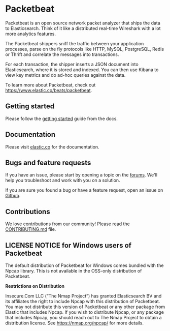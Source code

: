 
# Packetbeat

Packetbeat is an open source network packet analyzer that ships the data to
Elasticsearch. Think of it like a distributed real-time Wireshark with a lot
more analytics features.

The Packetbeat shippers sniff the traffic between your application processes,
parse on the fly protocols like HTTP, MySQL, PostgreSQL, Redis or Thrift and
correlate the messages into transactions.

For each transaction, the shipper inserts a JSON document into Elasticsearch,
where it is stored and indexed. You can then use Kibana to view key metrics and
do ad-hoc queries against the data.

To learn more about Packetbeat, check out <https://www.elastic.co/beats/packetbeat>.

## Getting started

Please follow the [getting started](https://www.elastic.co/guide/en/beats/packetbeat/current/packetbeat-installation-configuration.html)
guide from the docs.

## Documentation

Please visit
[elastic.co](https://www.elastic.co/guide/en/beats/packetbeat/current/index.html) for the
documentation.

## Bugs and feature requests

If you have an issue, please start by opening a topic on the
[forums](https://discuss.elastic.co/c/beats/packetbeat). We'll help you
troubleshoot and work with you on a solution.

If you are sure you found a bug or have a feature request, open an issue on
[Github](https://github.com/elastic/beats/issues).

## Contributions

We love contributions from our community! Please read the
[CONTRIBUTING.md](../CONTRIBUTING.md) file.

## LICENSE NOTICE for Windows users of Packetbeat

The default distribution of Packetbeat for Windows comes bundled with the Npcap
library. This is not available in the OSS-only distribution of Packetbeat.

**Restrictions on Distribution**

Insecure.Com LLC (“The Nmap Project”) has granted Elasticsearch BV and its
affiliates the right to include Npcap with this distribution of Packetbeat.
You may not distribute this version of Packetbeat or any other package from
Elastic that includes Npcap. If you wish to distribute Npcap, or any package
that includes Npcap, you should reach out to The Nmap Project to obtain a
distribution license. See https://nmap.org/npcap/ for more details.
